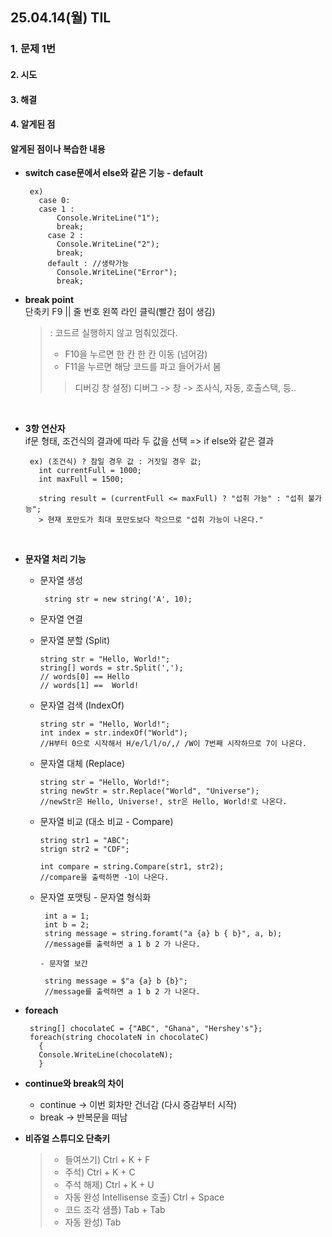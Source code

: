 ## 25.04.14(월) TIL

### 1. 문제 1번

#### 2. 시도
#### 3. 해결
#### 4. 알게된 점

#### 알게된 점이나 복습한 내용
- __switch case문에서 else와 같은 기능 - default__
  
       ex)
         case 0:
         case 1 :
             Console.WriteLine("1");
             break;
           case 2 :
             Console.WriteLine("2");
             break;
           default : //생략가능
             Console.WriteLine("Error");
             break;
  
- __break point__ <br>
  단축키 F9 || 줄 번호 왼쪽 라인 클릭(빨간 점이 생김)
  > : 코드르 실행하지 않고 멈춰있겠다. <br>
  > * F10을 누르면 한 칸 한 칸 이동 (넘어감)
  > * F11을 누르면 해당 코드를 파고 들어가서 봄
  >> 디버깅 창 설정) 디버그 -> 창 -> 조사식, 자동, 호출스택, 등..
<br>

- __3항 연산자__ <br>
  if문 형태, 조건식의 결과에 따라 두 값을 선택 => if else와 같은 결과
  
       ex) (조건식) ? 참일 경우 값 : 거짓일 경우 값;
         int currentFull = 1000;
         int maxFull = 1500;
         
         string result = (currentFull <= maxFull) ? "섭취 가능" : "섭취 불가능";
         > 현재 포만도가 최대 포만도보다 작으므로 "섭취 가능이 나온다."
<br>
  
- __문자열 처리 기능__
  - 문자열 생성
       
         string str = new string('A', 10);
  - 문자열 연결

  - 문자열 분할 (Split)
    
        string str = "Hello, World!";
        string[] words = str.Split(',');
        // words[0] == Hello
        // words[1] ==  World!

  - 문자열 검색 (IndexOf)
 
        string str = "Hello, World!";
        int index = str.indexOf("World");
        //H부터 0으로 시작해서 H/e/l/l/o/,/ /W이 7번째 시작하므로 7이 나온다.

  - 문자열 대체 (Replace)
 
        string str = "Hello, World!";
        string newStr = str.Replace("World", "Universe");
        //newStr은 Hello, Universe!, str은 Hello, World!로 나온다.

  - 문자열 비교 (대소 비교 - Compare)

        string str1 = "ABC";
        strign str2 = "CDF";

        int compare = string.Compare(str1, str2);
        //compare을 출력하면 -1이 나온다.

  - 문자열 포맷팅
        - 문자열 형식화

         int a = 1;
         int b = 2;
         string message = string.foramt("a {a} b { b}", a, b);
         //message를 출력하면 a 1 b 2 가 나온다.

        - 문자열 보간
    
         string message = $"a {a} b {b}";
         //message를 출력하면 a 1 b 2 가 나온다.

- __foreach__
  
       string[] chocolateC = {"ABC", "Ghana", "Hershey's"};
       foreach(string chocolateN in chocolateC)
         {
         Console.WriteLine(chocolateN);
         }

- __continue와 break의 차이__
  - continue -> 이번 회차만 건너감 (다시 증감부터 시작)
  - break -> 반복문을 떠남
  
- __비쥬얼 스튜디오 단축키__
  > - 들여쓰기) Ctrl + K + F
  > - 주석) Ctrl + K + C
  > - 주석 해제) Ctrl + K + U
  > - 자동 완성 Intellisense 호출) Ctrl + Space
  > - 코드 조각 샘플) Tab + Tab
  > - 자동 완성) Tab

